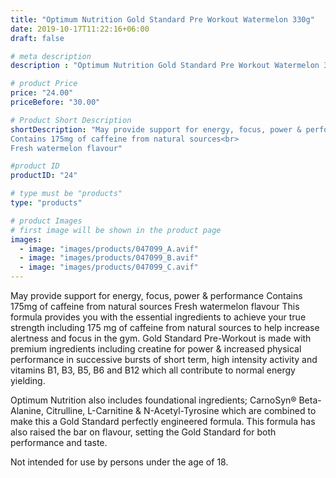 ```yaml
---
title: "Optimum Nutrition Gold Standard Pre Workout Watermelon 330g"
date: 2019-10-17T11:22:16+06:00
draft: false

# meta description
description : "Optimum Nutrition Gold Standard Pre Workout Watermelon 330g"

# product Price
price: "24.00"
priceBefore: "30.00"

# Product Short Description
shortDescription: "May provide support for energy, focus, power & performance<br>
Contains 175mg of caffeine from natural sources<br>
Fresh watermelon flavour"

#product ID
productID: "24"

# type must be "products"
type: "products"

# product Images
# first image will be shown in the product page
images:
  - image: "images/products/047099_A.avif"
  - image: "images/products/047099_B.avif"
  - image: "images/products/047099_C.avif"
---
```


May provide support for energy, focus, power & performance
Contains 175mg of caffeine from natural sources
Fresh watermelon flavour
This formula provides you with the essential ingredients to achieve your true strength including 175 mg of caffeine from natural sources to help increase alertness and focus in the gym. Gold Standard Pre-Workout is made with premium ingredients including creatine for power & increased physical performance in successive bursts of short term, high intensity activity and vitamins B1, B3, B5, B6 and B12 which all contribute to normal energy yielding.


Optimum Nutrition also includes foundational ingredients; CarnoSyn® Beta-Alanine, Citrulline, L-Carnitine & N-Acetyl-Tyrosine which are combined to make this a Gold Standard perfectly engineered formula. This formula has also raised the bar on flavour, setting the Gold Standard for both performance and taste.

Not intended for use by persons under the age of 18.